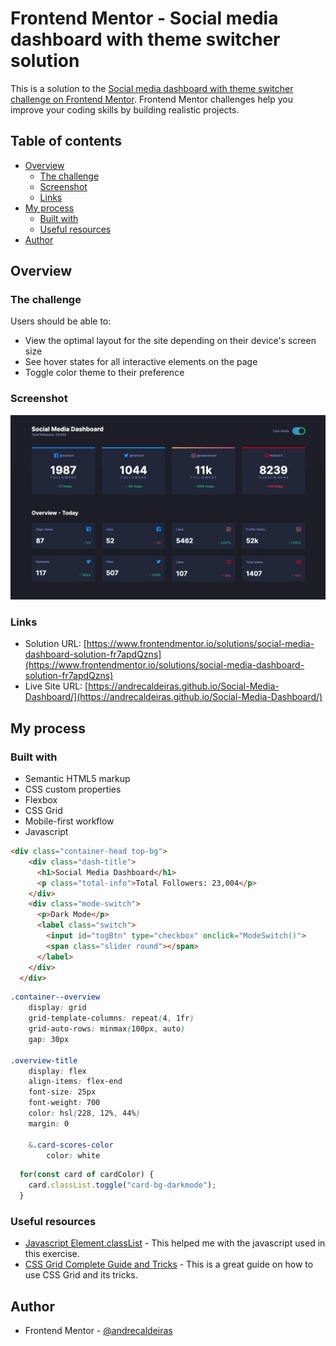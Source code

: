 # Frontend Mentor - Social media dashboard with theme switcher solution

This is a solution to the [Social media dashboard with theme switcher challenge on Frontend Mentor](https://www.frontendmentor.io/challenges/social-media-dashboard-with-theme-switcher-6oY8ozp_H). Frontend Mentor challenges help you improve your coding skills by building realistic projects. 

## Table of contents

- [Overview](#overview)
  - [The challenge](#the-challenge)
  - [Screenshot](#screenshot)
  - [Links](#links)
- [My process](#my-process)
  - [Built with](#built-with)
  - [Useful resources](#useful-resources)
- [Author](#author)

## Overview

### The challenge

Users should be able to:

- View the optimal layout for the site depending on their device's screen size
- See hover states for all interactive elements on the page
- Toggle color theme to their preference

### Screenshot

![](./images/screenshot.png)

### Links

- Solution URL: [https://www.frontendmentor.io/solutions/social-media-dashboard-solution-fr7apdQzns](https://www.frontendmentor.io/solutions/social-media-dashboard-solution-fr7apdQzns)
- Live Site URL: [https://andrecaldeiras.github.io/Social-Media-Dashboard/](https://andrecaldeiras.github.io/Social-Media-Dashboard/)

## My process

### Built with

- Semantic HTML5 markup
- CSS custom properties
- Flexbox
- CSS Grid
- Mobile-first workflow
- Javascript

```html
<div class="container-head top-bg">
    <div class="dash-title">
      <h1>Social Media Dashboard</h1>
      <p class="total-info">Total Followers: 23,004</p>
    </div>
    <div class="mode-switch">
      <p>Dark Mode</p>
      <label class="switch">
        <input id="togBtn" type="checkbox" onclick="ModeSwitch()">
        <span class="slider round"></span>
      </label>
    </div>
  </div>
```
```css
.container--overview
    display: grid
    grid-template-columns: repeat(4, 1fr) 
    grid-auto-rows: minmax(100px, auto)
    gap: 30px

.overview-title
    display: flex
    align-items: flex-end
    font-size: 25px
    font-weight: 700
    color: hsl(228, 12%, 44%)
    margin: 0

    &.card-scores-color
        color: white
```
```js
  for(const card of cardColor) {
    card.classList.toggle("card-bg-darkmode");
  }
```

### Useful resources

- [Javascript Element.classList](https://developer.mozilla.org/en-US/docs/Web/API/Element/classList) - This helped me with the javascript used in this exercise.
- [CSS Grid Complete Guide and Tricks](https://css-tricks.com/snippets/css/complete-guide-grid/) - This is a great guide on how to use CSS Grid and its tricks.


## Author

- Frontend Mentor - [@andrecaldeiras](https://www.frontendmentor.io/profile/andrecaldeiras)